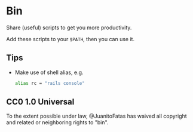 # Bin

Share (useful) scripts to get you more productivity.

Add these scripts to your `$PATH`, then you can use it.

## Tips

- Make use of shell alias, e.g.

  ```bash
  alias rc = "rails console"
  ```

## CC0 1.0 Universal

To the extent possible under law, @JuanitoFatas has waived all copyright and related or neighboring rights to "bin".
